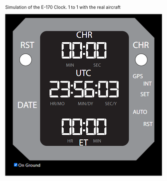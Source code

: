 Simulation of the E-170 Clock. 1 to 1 with the real aircraft

<img src="https://github.com/Tacotakedown/E-170-Clock/blob/main/Docs/preview.png?raw=true" alt="Preview">
